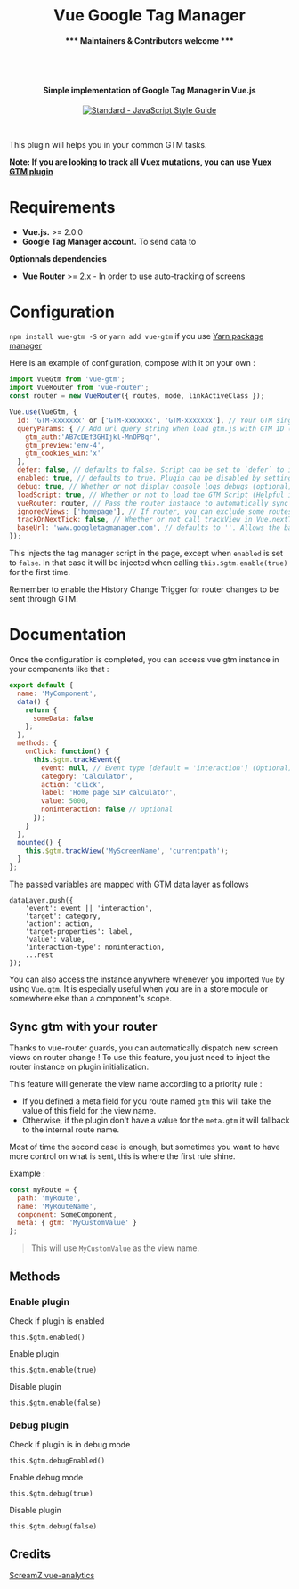 <h1 align="center">
  Vue Google Tag Manager
  <h4 align="center">*** Maintainers & Contributors welcome ***</h4>
  <br>
  <br>
</h1>

<h4 align="center">Simple implementation of Google Tag Manager in Vue.js</h4>

<p align="center">
  <a href="https://github.com/feross/standard"><img src="https://cdn.rawgit.com/feross/standard/master/badge.svg" alt="Standard - JavaScript Style Guide"></a>
</p>
<br>

This plugin will helps you in your common GTM tasks.

**Note: If you are looking to track all Vuex mutations, you can use [Vuex GTM plugin](https://gist.github.com/matt-e-king/ebdb39088c50b96bbbbe77c5bc8abb2b)**

# Requirements

* **Vue.js.** >= 2.0.0
* **Google Tag Manager account.** To send data to

**Optionnals dependencies**

* **Vue Router** >= 2.x - In order to use auto-tracking of screens

# Configuration

`npm install vue-gtm -S` or `yarn add vue-gtm` if you use [Yarn package manager](https://yarnpkg.com/)

Here is an example of configuration, compose with it on your own :

```javascript
import VueGtm from 'vue-gtm';
import VueRouter from 'vue-router';
const router = new VueRouter({ routes, mode, linkActiveClass });

Vue.use(VueGtm, {
  id: 'GTM-xxxxxxx' or ['GTM-xxxxxxx', 'GTM-xxxxxxx'], // Your GTM single container ID or array of container ids ['GTM-xxxxxxx', 'GTM-yyyyyyy']
  queryParams: { // Add url query string when load gtm.js with GTM ID (optional)
    gtm_auth:'AB7cDEf3GHIjkl-MnOP8qr',
    gtm_preview:'env-4',
    gtm_cookies_win:'x'
  },
  defer: false, // defaults to false. Script can be set to `defer` to increase page-load-time at the cost of less accurate results (in case visitor leaves before script is loaded, which is unlikely but possible)
  enabled: true, // defaults to true. Plugin can be disabled by setting this to false for Ex: enabled: !!GDPR_Cookie (optional)
  debug: true, // Whether or not display console logs debugs (optional)
  loadScript: true, // Whether or not to load the GTM Script (Helpful if you are including GTM manually, but need the dataLayer functionality in your components) (optional) 
  vueRouter: router, // Pass the router instance to automatically sync with router (optional)
  ignoredViews: ['homepage'], // If router, you can exclude some routes name (case insensitive) (optional)
  trackOnNextTick: false, // Whether or not call trackView in Vue.nextTick
  baseUrl: 'www.googletagmanager.com', // defaults to ''. Allows the base url modification from googletagmanager.com to a custom domain. Necessary for GTM Server-side usage
});
```

This injects the tag manager script in the page, except when `enabled` is set to `false`.
In that case it will be injected when calling `this.$gtm.enable(true)` for the first time.

Remember to enable the History Change Trigger for router changes to be sent through GTM.

# Documentation

Once the configuration is completed, you can access vue gtm instance in your components like that :

```javascript
export default {
  name: 'MyComponent',
  data() {
    return {
      someData: false
    };
  },
  methods: {
    onClick: function() {
      this.$gtm.trackEvent({
        event: null, // Event type [default = 'interaction'] (Optional)
        category: 'Calculator',
        action: 'click',
        label: 'Home page SIP calculator',
        value: 5000,
        noninteraction: false // Optional
      });
    }
  },
  mounted() {
    this.$gtm.trackView('MyScreenName', 'currentpath');
  }
};
```

The passed variables are mapped with GTM data layer as follows

```
dataLayer.push({
	'event': event || 'interaction',
	'target': category,
	'action': action,
	'target-properties': label,
	'value': value,
	'interaction-type': noninteraction,
	...rest
});
```

You can also access the instance anywhere whenever you imported `Vue` by using `Vue.gtm`. It is especially useful when you are in a store module or
somewhere else than a component's scope.

## Sync gtm with your router

Thanks to vue-router guards, you can automatically dispatch new screen views on router change !
To use this feature, you just need to inject the router instance on plugin initialization.

This feature will generate the view name according to a priority rule :

* If you defined a meta field for you route named `gtm` this will take the value of this field for the view name.
* Otherwise, if the plugin don't have a value for the `meta.gtm` it will fallback to the internal route name.

Most of time the second case is enough, but sometimes you want to have more control on what is sent, this is where the first rule shine.

Example :

```javascript
const myRoute = {
  path: 'myRoute',
  name: 'MyRouteName',
  component: SomeComponent,
  meta: { gtm: 'MyCustomValue' }
};
```

> This will use `MyCustomValue` as the view name.

## Methods

### Enable plugin

Check if plugin is enabled

```
this.$gtm.enabled()
```

Enable plugin

```
this.$gtm.enable(true)
```

Disable plugin

```
this.$gtm.enable(false)
```

### Debug plugin

Check if plugin is in debug mode

```
this.$gtm.debugEnabled()
```

Enable debug mode

```
this.$gtm.debug(true)
```

Disable plugin

```
this.$gtm.debug(false)
```

## Credits

[ScreamZ vue-analytics](https://github.com/ScreamZ/vue-analytics)
